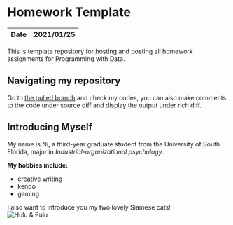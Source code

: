 # Homework Template
|**Date**|**2021/01/25**|
|--------|--------------|

This is template repository for hosting and posting all homework assignments for Programming with Data.

## Navigating my repository

Go to [the pulled branch](https://github.com/usf-progdata/hw-njie-DP/pulls) and check my codes, you can also make comments to the code under source diff and display the output under rich diff. 

## Introducing Myself 

My name is Ni, a third-year graduate student from the University of South Florida, major in *Industrial-organizational psychology*.

**My hobbies include:**

- creative writing
- kendo
- gaming

I also want to introduce you my two lovely Siamese cats!  
![Hulu & Pulu](https://static.wixstatic.com/media/41c14b_0dc6344d51a245a2a5046849dd86b1bf~mv2.jpg)
